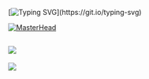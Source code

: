 [![Typing SVG](https://readme-typing-svg.demolab.com/?lines=+System.out.println("Hi");)](https://git.io/typing-svg)
 
[![MasterHead](https://miro.medium.com/v2/resize:fit:1400/1*9LpURd6x_QgHlsQM29Myew.png)](https://github.com/TiGOjava)     
 
![](https://quotes-github-readme.vercel.app/api?type=horizontal&theme=tokyonight) 
--- 
[![](https://visitcount.itsvg.in/api?id=TiGOjava&icon=0&color=9)](https://visitcount.itsvg.in)
 
 
